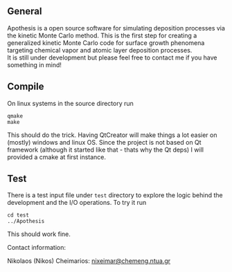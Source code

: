 General
--------------------------------------------------------------------------------------------------------------
Apothesis is a open source software for simulating deposition processes via the kinetic Monte Carlo method. 
This is the first step for creating a generalized kinetic Monte Carlo code 
for surface growth phenomena targeting chemical vapor and atomic layer deposition processes.  
It is still under development but please feel free to contact me if you have something in mind! 


Compile 
--------------------------------------------------------------------------------------------------------------
On linux systems in the source directory run 
```
qmake
make
```
This should do the trick.
Having QtCreator will make things a lot easier on (mostly) windows and linux OS. 
Since the project is not based on Qt framework (although it started like that - thats why the Qt deps) 
I will provided a cmake at first instance. 

Test
--------------------------------------------------------------------------------------------------------------
There is a test input file under `test` directory to explore the logic behind the development and the I/O operations. 
To try it run
```
cd test
../Apothesis 
```
This should work fine. 

Contact information:

Nikolaos (Nikos) Cheimarios: 
nixeimar@chemeng.ntua.gr



